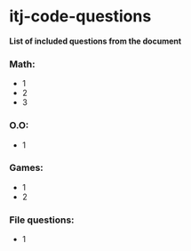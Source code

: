 # itj-code-questions

**List of included questions from the document**

### Math:
- 1
- 2
- 3

### O.O:
- 1

### Games:
- 1
- 2

### File questions:
- 1
